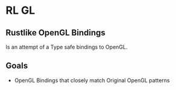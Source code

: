# RL GL
## Rustlike OpenGL Bindings

Is an attempt of a Type safe bindings to OpenGL. 

## Goals
- OpenGL Bindings that closely match Original OpenGL patterns
